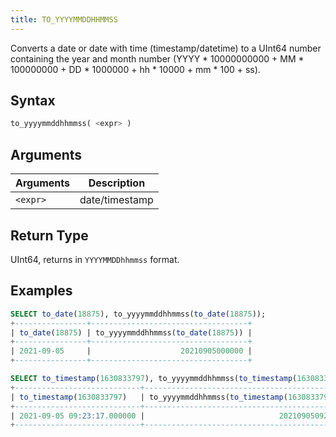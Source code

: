 ```yaml
---
title: TO_YYYYMMDDHHMMSS
---
```


Converts a date or date with time (timestamp/datetime) to a UInt64 number containing the year and month number (YYYY * 10000000000 + MM * 100000000 + DD * 1000000 + hh * 10000 + mm * 100 + ss).
## Syntax

```sql
to_yyyymmddhhmmss( <expr> )
```

## Arguments

| Arguments      | Description    |
| -------------- | -------------- |
| `<expr>` | date/timestamp |

## Return Type

UInt64, returns in `YYYYMMDDhhmmss` format.

## Examples

```sql
SELECT to_date(18875), to_yyyymmddhhmmss(to_date(18875));
+----------------+-----------------------------------+
| to_date(18875) | to_yyyymmddhhmmss(to_date(18875)) |
+----------------+-----------------------------------+
| 2021-09-05     |                    20210905000000 |
+----------------+-----------------------------------+

SELECT to_timestamp(1630833797), to_yyyymmddhhmmss(to_timestamp(1630833797));
+----------------------------+---------------------------------------------+
| to_timestamp(1630833797)   | to_yyyymmddhhmmss(to_timestamp(1630833797)) |
+----------------------------+---------------------------------------------+
| 2021-09-05 09:23:17.000000 |                              20210905092317 |
+----------------------------+---------------------------------------------+
```
